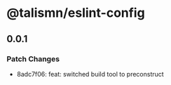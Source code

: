 # @talismn/eslint-config

## 0.0.1

### Patch Changes

- 8adc7f06: feat: switched build tool to preconstruct
